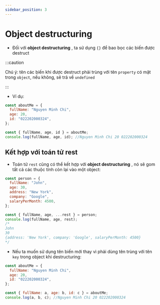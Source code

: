 ```yaml
---
sidebar_position: 3
---
```


# Object destructuring

- Đối với **object destructuring** , ta sử dụng `{}` để bao bọc các biến được destruct

:::caution

Chú ý: tên các biến khi được destruct phải trùng với tên `property` có mặt trong `object`, nếu không, sẽ trả về `undefined`

:::

- Ví dụ:

```js
const aboutMe = {
  fullName: "Nguyen Minh Chi",
  age: 20,
  id: "022202000324",
};

const { fullName, age, id } = aboutMe;
console.log(fullName, age, id); //Nguyen Minh Chi 20 022202000324
```

## Kết hợp với toán tử rest

- Toán tử `rest` cũng có thể kết hợp với **object destructuring** , nó sẽ gom tất cả các thuộc tính còn lại vào một object:

```js
const person = {
  fullName: "John",
  age: 30,
  address: "New York",
  company: "Google",
  salaryPerMonth: 4500,
};

const { fullName, age, ...rest } = person;
console.log(fullName, age, rest);
/*
John 
30 
{address: 'New York', company: 'Google', salaryPerMonth: 4500}
*/
```

- Nếu ta muốn sử dụng tên biến mới thay vì phải dùng tên trùng với tên `key` trong object khi destructuring:

```js
const aboutMe = {
  fullName: "Nguyen Minh Chi",
  age: 20,
  id: "022202000324",
};

const { fullName: a, age: b, id: c } = aboutMe;
console.log(a, b, c); //Nguyen Minh Chi 20 022202000324
```
